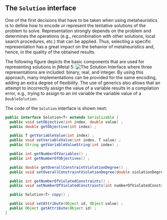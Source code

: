 ## The `Solution` interface

One of the first decisions that have to be taken when using metaheuristics is to define how to encode
or represent the tentative solutions of the problem to solve. Representation strongly depends on the
problem and determines the operations (e.g., recombination with other solutions, local search procedures,
etc.) that can be applied. Thus, selecting a specific representation has a great impact on the behavior
of metaheuristics and, hence, in the quality of the obtained results.

The following figure depicts the basic components that are used for representing solutions in jMetal 5:
![The Solution Interface](https://github.com/jMetal/jMetalDocumentation/blob/master/figures/jMetal5SolutionClassDiagram.png)
where three representations are included: binary, real, and integer. By using this approach, many implementations can be provided for the same encoding, adding an extra degree of flexibility. The use of generics also allows that an attempt to incorrectly assign the value of a variable results in a compilation error, e.g., trying to assign to an int variable the variable value of a `DoubleSolution`.

The code of the `Solution` interface is shown next:
```java
public interface Solution<T> extends Serializable {
  public void setObjective(int index, double value) ;
  public double getObjective(int index) ;

  public T getVariableValue(int index) ;
  public void setVariableValue(int index, T value) ;
  public String getVariableValueString(int index) ;

  public int getNumberOfVariables() ;
  public int getNumberOfObjectives() ;

  public double getOverallConstraintViolationDegree() ;
  public void setOverallConstraintViolationDegree(double violationDegree) ;

  public int getNumberOfViolatedConstraints() ;
  public void setNumberOfViolatedConstraints(int numberOfViolatedConstraints) ;

  public Solution<T> copy() ;

  public void setAttribute(Object id, Object value) ;
  public Object getAttribute(Object id) ;
}
```




